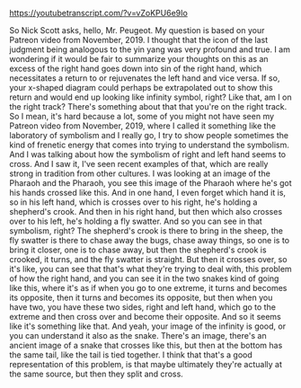 https://youtubetranscript.com/?v=vZoKPU6e9Io

 So Nick Scott asks, hello, Mr. Peugeot. My question is based on your Patreon video from November, 2019. I thought that the icon of the last judgment being analogous to the yin yang was very profound and true. I am wondering if it would be fair to summarize your thoughts on this as an excess of the right hand goes down into sin of the right hand, which necessitates a return to or rejuvenates the left hand and vice versa. If so, your x-shaped diagram could perhaps be extrapolated out to show this return and would end up looking like infinity symbol, right? Like that, am I on the right track? There's something about that that you're on the right track. So I mean, it's hard because a lot, some of you might not have seen my Patreon video from November, 2019, where I called it something like the laboratory of symbolism and I really go, I try to show people sometimes the kind of frenetic energy that comes into trying to understand the symbolism. And I was talking about how the symbolism of right and left hand seems to cross. And I saw it, I've seen recent examples of that, which are really strong in tradition from other cultures. I was looking at an image of the Pharaoh and the Pharaoh, you see this image of the Pharaoh where he's got his hands crossed like this. And in one hand, I even forget which hand it is, so in his left hand, which is crosses over to his right, he's holding a shepherd's crook. And then in his right hand, but then which also crosses over to his left, he's holding a fly swatter. And so you can see in that symbolism, right? The shepherd's crook is there to bring in the sheep, the fly swatter is there to chase away the bugs, chase away things, so one is to bring it closer, one is to chase away, but then the shepherd's crook is crooked, it turns, and the fly swatter is straight. But then it crosses over, so it's like, you can see that that's what they're trying to deal with, this problem of how the right hand, and you can see it in the two snakes kind of going like this, where it's as if when you go to one extreme, it turns and becomes its opposite, then it turns and becomes its opposite, but then when you have two, you have these two sides, right and left hand, which go to the extreme and then cross over and become their opposite. And so it seems like it's something like that. And yeah, your image of the infinity is good, or you can understand it also as the snake. There's an image, there's an ancient image of a snake that crosses like this, but then at the bottom has the same tail, like the tail is tied together. I think that that's a good representation of this problem, is that maybe ultimately they're actually at the same source, but then they split and cross.